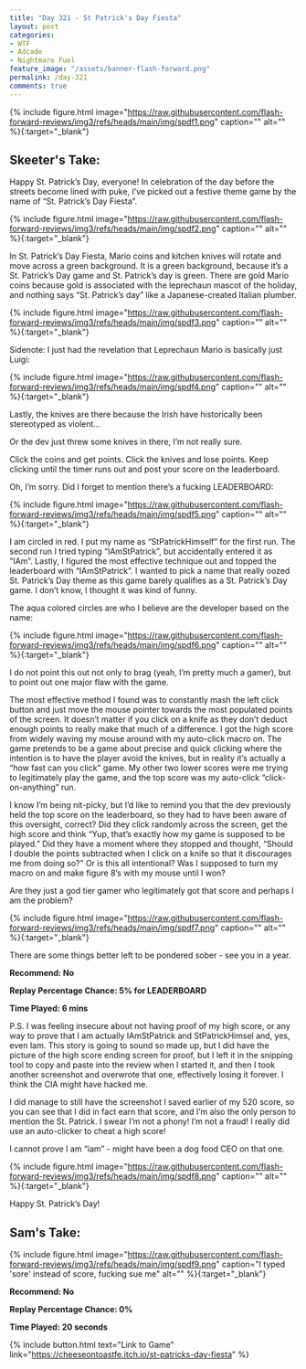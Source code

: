 ```yaml
---
title: "Day 321 - St Patrick's Day Fiesta"
layout: post
categories:
- WTF
- Adcade
- Nightmare Fuel
feature_image: "/assets/banner-flash-forward.png"
permalink: /day-321
comments: true
---
```


{% include figure.html image="https://raw.githubusercontent.com/flash-forward-reviews/img3/refs/heads/main/img/spdf1.png" caption="" alt="" %}{:target="_blank"}
 
## Skeeter's Take:

Happy St. Patrick’s Day, everyone! In celebration of the day before the streets become lined with puke, I’ve picked out a festive theme game by the name of “St. Patrick’s Day Fiesta”. 

{% include figure.html image="https://raw.githubusercontent.com/flash-forward-reviews/img3/refs/heads/main/img/spdf2.png" caption="" alt="" %}{:target="_blank"}

In St. Patrick’s Day Fiesta, Mario coins and kitchen knives will rotate and move across a green background. It is a green background, because it’s a St. Patrick’s Day game and St. Patrick’s day is green. There are gold Mario coins because gold is associated with the leprechaun mascot of the holiday, and nothing says “St. Patrick’s day” like a Japanese-created Italian plumber. 

{% include figure.html image="https://raw.githubusercontent.com/flash-forward-reviews/img3/refs/heads/main/img/spdf3.png" caption="" alt="" %}{:target="_blank"}

Sidenote: I just had the revelation that Leprechaun Mario is basically just Luigi: 

{% include figure.html image="https://raw.githubusercontent.com/flash-forward-reviews/img3/refs/heads/main/img/spdf4.png" caption="" alt="" %}{:target="_blank"}

Lastly, the knives are there because the Irish have historically been stereotyped as violent… 

Or the dev just threw some knives in there, I’m not really sure. 

Click the coins and get points. Click the knives and lose points. Keep clicking until the timer runs out and post your score on the leaderboard.

Oh, I’m sorry. Did I forget to mention there’s a fucking LEADERBOARD: 

{% include figure.html image="https://raw.githubusercontent.com/flash-forward-reviews/img3/refs/heads/main/img/spdf5.png" caption="" alt="" %}{:target="_blank"}

I am circled in red. I put my name as “StPatrickHimself” for the first run. The second run I tried typing “IAmStPatrick”, but accidentally entered it as “IAm”. Lastly, I figured the most effective technique out and topped the leaderboard with “IAmStPatrick”. I wanted to pick a name that really oozed St. Patrick’s Day theme as this game barely qualifies as a St. Patrick’s Day game. I don’t know, I thought it was kind of funny. 

The aqua colored circles are who I believe are the developer based on the name: 

{% include figure.html image="https://raw.githubusercontent.com/flash-forward-reviews/img3/refs/heads/main/img/spdf6.png" caption="" alt="" %}{:target="_blank"}

I do not point this out not only to brag (yeah, I’m pretty much a gamer), but to point out one major flaw with the game. 

The most effective method I found was to constantly mash the left click button and just move the mouse pointer towards the most populated points of the screen. It doesn’t matter if you click on a knife as they don’t deduct enough points to really make that much of a difference. I got the high score from widely waving my mouse around with my auto-click macro on. The game pretends to be a game about precise and quick clicking where the intention is to have the player avoid the knives, but in reality it’s actually a “how fast can you click” game. My other two lower scores were me trying to legitimately play the game, and the top score was my auto-click “click-on-anything” run. 

I know I’m being nit-picky, but I’d like to remind you that the dev previously held the top score on the leaderboard, so they had to have been aware of this oversight, correct? Did they click randomly across the screen, get the high score and think “Yup, that’s exactly how my game is supposed to be played.” Did they have a moment where they stopped and thought, “Should I double the points subtracted when I click on a knife so that it discourages me from doing so?” Or is this all intentional? Was I supposed to turn my macro on and make figure 8’s with my mouse until I won? 

Are they just a god tier gamer who legitimately got that score and perhaps I am the problem? 

{% include figure.html image="https://raw.githubusercontent.com/flash-forward-reviews/img3/refs/heads/main/img/spdf7.png" caption="" alt="" %}{:target="_blank"}

There are some things better left to be pondered sober - see you in a year. 

**Recommend: No**

**Replay Percentage Chance: 5% for LEADERBOARD**

**Time Played: 6 mins**

P.S.
I was feeling insecure about not having proof of my high score, or any way to prove that I am actually IAmStPatrick and StPatrickHimsel and, yes, even Iam. This story is going to sound so made up, but I did have the picture of the high score ending screen for proof, but I left it in the snipping tool to copy and paste into the review when I started it, and then I took another screenshot and overwrote that one, effectively losing it forever. I think the CIA might have hacked me. 

I did manage to still have the screenshot I saved earlier of my 520 score, so you can see that I did in fact earn that score, and I’m also the only person to mention the St. Patrick. I swear I’m not a phony! I’m not a fraud! I really did use an auto-clicker to cheat a high score!

I cannot prove I am “iam” - might have been a dog food CEO on that one. 

{% include figure.html image="https://raw.githubusercontent.com/flash-forward-reviews/img3/refs/heads/main/img/spdf8.png" caption="" alt="" %}{:target="_blank"}

Happy St. Patrick’s Day!

## Sam's Take:

{% include figure.html image="https://raw.githubusercontent.com/flash-forward-reviews/img3/refs/heads/main/img/spdf9.png" caption="I typed 'sore' instead of score, fucking sue me" alt="" %}{:target="_blank"}

**Recommend: No**

**Replay Percentage Chance: 0%**

**Time Played: 20 seconds**

{% include button.html text="Link to Game" link="https://cheeseontoastfe.itch.io/st-patricks-day-fiesta" %}